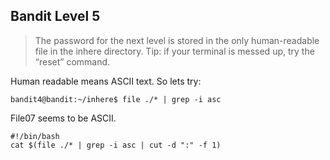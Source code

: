 __Bandit Level 5__
---
> The password for the next level is stored in the only human-readable file in the inhere directory. Tip: if your terminal is messed up, try the “reset” command.

Human readable means ASCII text. So lets try:
```
bandit4@bandit:~/inhere$ file ./* | grep -i asc
```

File07 seems to be ASCII.
```
#!/bin/bash
cat $(file ./* | grep -i asc | cut -d ":" -f 1)
```

